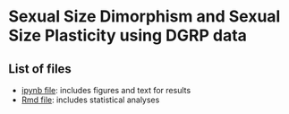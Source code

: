 # Sexual Size Dimorphism and Sexual Size Plasticity using DGRP data

## List of files

- [ipynb file](https://github.com/thecochenille/DGRP_SSDSSP/blob/master/SSD-SSP-analyses.ipynb): includes figures and text for results
- [Rmd file](https://github.com/thecochenille/DGRP_SSDSSP/blob/master/DGRP-stats.Rmd): includes statistical analyses
